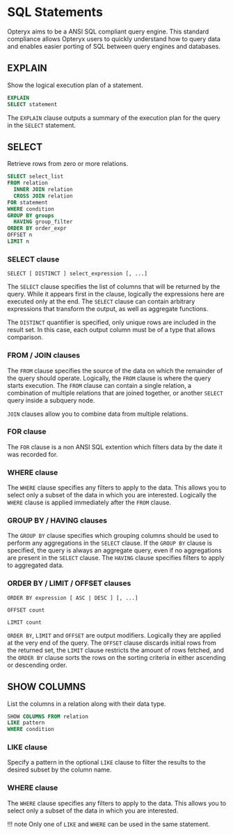 # SQL Statements

Opteryx aims to be a ANSI SQL compliant query engine. This standard compliance allows Opteryx users to quickly understand how to query data and enables easier porting of SQL between query engines and databases.

## EXPLAIN

Show the logical execution plan of a statement.

~~~sql
EXPLAIN
SELECT statement
~~~

The `EXPLAIN` clause outputs a summary of the execution plan for the query in the `SELECT` statement.

## SELECT

Retrieve rows from zero or more relations.

~~~sql
SELECT select_list
FROM relation
  INNER JOIN relation
  CROSS JOIN relation
FOR statement
WHERE condition
GROUP BY groups
  HAVING group_filter
ORDER BY order_expr
OFFSET n
LIMIT n
~~~

### SELECT clause

~~~
SELECT [ DISTINCT ] select_expression [, ...]
~~~

The `SELECT` clause specifies the list of columns that will be returned by the query. While it appears first in the clause, logically the expressions here are executed only at the end. The `SELECT` clause can contain arbitrary expressions that transform the output, as well as aggregate functions.

The `DISTINCT` quantifier is specified, only unique rows are included in the result set. In this case, each output column must be of a type that allows comparison.

### FROM / JOIN clauses

The `FROM` clause specifies the source of the data on which the remainder of the query should operate. Logically, the `FROM` clause is where the query starts execution. The `FROM` clause can contain a single relation, a combination of multiple relations that are joined together, or another `SELECT` query inside a subquery node.

`JOIN` clauses allow you to combine data from multiple relations.

### FOR clause

The `FOR` clause is a non ANSI SQL extention which filters data by the date it was recorded for.

### WHERE clause

The `WHERE` clause specifies any filters to apply to the data. This allows you to select only a subset of the data in which you are interested. Logically the `WHERE` clause is applied immediately after the `FROM` clause.

### GROUP BY / HAVING clauses

The `GROUP BY` clause specifies which grouping columns should be used to perform any aggregations in the `SELECT` clause. If the `GROUP BY` clause is specified, the query is always an aggregate query, even if no aggregations are present in the `SELECT` clause. The `HAVING` clause specifies filters to apply to aggregated data.

### ORDER BY / LIMIT / OFFSET clauses

~~~
ORDER BY expression [ ASC | DESC ] [, ...]
~~~
~~~
OFFSET count
~~~
~~~
LIMIT count
~~~

`ORDER BY`, `LIMIT` and `OFFSET` are output modifiers. Logically they are applied at the very end of the query. The `OFFSET` clause discards initial rows from the returned set, the `LIMIT` clause restricts the amount of rows fetched, and the `ORDER BY` clause sorts the rows on the sorting criteria in either ascending or descending order.

## SHOW COLUMNS

List the columns in a relation along with their data type.

~~~sql
SHOW COLUMNS FROM relation
LIKE pattern
WHERE condition
~~~

### LIKE clause

Specify a pattern in the optional `LIKE` clause to filter the results to the desired subset by the column name.

### WHERE clause

The `WHERE` clause specifies any filters to apply to the data. This allows you to select only a subset of the data in which you are interested.

!!! note
    Only one of `LIKE` and `WHERE` can be used in the same statement.
